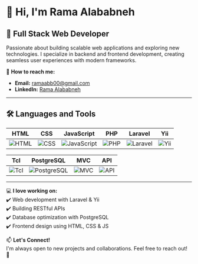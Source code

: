 # 👋 Hi, I'm Rama Alababneh  

## 🚀 Full Stack Web Developer  

Passionate about building scalable web applications and exploring new technologies. I specialize in backend and frontend development, creating seamless user experiences with modern frameworks.

📧 **How to reach me:**  
- **Email:** [ramaabb00@gmail.com](mailto:ramaabb00@gmail.com)  
- **LinkedIn:** [Rama Alababneh](https://www.linkedin.com/in/rama-alababneh/)  

---

## 🛠️ Languages and Tools  

| HTML | CSS | JavaScript | PHP | Laravel | Yii |
|------|-----|-----------|-----|---------|-----|
| ![HTML](https://img.shields.io/badge/HTML-%23E34F26.svg?style=for-the-badge&logo=html5&logoColor=white) | ![CSS](https://img.shields.io/badge/CSS-%231572B6.svg?style=for-the-badge&logo=css3&logoColor=white) | ![JavaScript](https://img.shields.io/badge/JavaScript-%23F7DF1E.svg?style=for-the-badge&logo=javascript&logoColor=black) | ![PHP](https://img.shields.io/badge/PHP-%23777BB4.svg?style=for-the-badge&logo=php&logoColor=white) | ![Laravel](https://img.shields.io/badge/Laravel-%23FF2D20.svg?style=for-the-badge&logo=laravel&logoColor=white) | ![Yii](https://img.shields.io/badge/Yii-%230F5298.svg?style=for-the-badge&logo=yii&logoColor=white) |

| Tcl | PostgreSQL | MVC | API |
|----|------------|-----|-----|
| ![Tcl](https://img.shields.io/badge/Tcl-%23e4a308.svg?style=for-the-badge&logo=tcl&logoColor=white) | ![PostgreSQL](https://img.shields.io/badge/PostgreSQL-%23316192.svg?style=for-the-badge&logo=postgresql&logoColor=white) | ![MVC](https://img.shields.io/badge/MVC-%234A90E2.svg?style=for-the-badge) | ![API](https://img.shields.io/badge/API-%23008080.svg?style=for-the-badge) |


---

💻 **I love working on:**  
✔️ Web development with Laravel & Yii  
✔️ Building RESTful APIs  
✔️ Database optimization with PostgreSQL  
✔️ Frontend design using HTML, CSS & JS  

📫 **Let's Connect!**  
I'm always open to new projects and collaborations. Feel free to reach out! 🚀  
